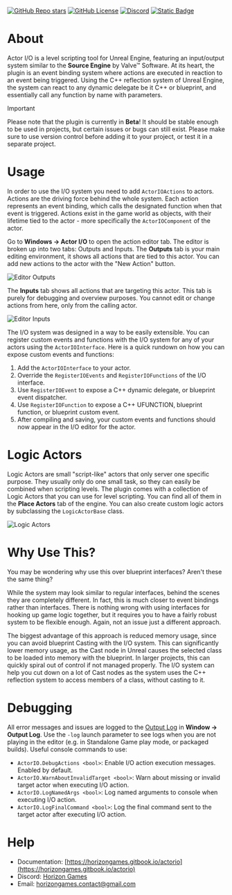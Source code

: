 [![GitHub Repo stars](https://img.shields.io/github/stars/HorizonGamesRoland/ActorIO?style=plastic&color=yellow&logo=github)](https://github.com/HorizonGamesRoland/ActorIO/stargazers) [![GitHub License](https://img.shields.io/github/license/HorizonGamesRoland/ActorIO?style=plastic&logo=apache)](https://www.apache.org/licenses/LICENSE-2.0) [![Discord](https://img.shields.io/discord/1337396883366219808?style=plastic&logo=discord&logoColor=white&label=discord&color=%235865F2)](https://discord.gg/t8STNrGcU3) [![Static Badge](https://img.shields.io/badge/Documentation-blue?style=plastic&logo=gitbook&logoColor=white)](https://horizongames.gitbook.io/actorio)

# About

Actor I/O is a level scripting tool for Unreal Engine, featuring an input/output system similar to the **Source Engine** by Valve™ Software. At its heart, the plugin is an event binding system where actions are executed in reaction to an event being triggered. Using the C++ reflection system of Unreal Engine, the system can react to any dynamic delegate be it C++ or blueprint, and essentially call any function by name with parameters.

> [!IMPORTANT]
> Please note that the plugin is currently in **Beta**! It should be stable enough to be used in projects, but certain issues or bugs can still exist. Please make sure to use version control before adding it to your project, or test it in a separate project.

# Usage

In order to use the I/O system you need to add `ActorIOActions` to actors. Actions are the driving force behind the whole system. Each action represents an event binding, which calls the designated function when that event is triggered. Actions exist in the game world as objects, with their lifetime tied to the actor - more specifically the `ActorIOComponent` of the actor.

Go to **Windows → Actor I/O** to open the action editor tab. The editor is broken up into two tabs: Outputs and Inputs. The **Outputs** tab is your main editing environment, it shows all actions that are tied to this actor. You can add new actions to the actor with the "New Action" button.

![Editor Outputs](https://horizongames.gitbook.io/~gitbook/image?url=https%3A%2F%2F1586816513-files.gitbook.io%2F%7E%2Ffiles%2Fv0%2Fb%2Fgitbook-x-prod.appspot.com%2Fo%2Fspaces%252FJUOUKxX4X7uzzyzY7fQb%252Fuploads%252FMJR9nC4dmRw0nYpI3WMw%252FEditorOutputs.jpg%3Falt%3Dmedia%26token%3D042f9963-951f-466c-b200-a832e4ed2b99&width=768&dpr=4&quality=100&sign=8f3ae64f&sv=2)

The **Inputs** tab shows all actions that are targeting this actor. This tab is purely for debugging and overview purposes. You cannot edit or change actions from here, only from the calling actor.

![Editor Inputs](https://horizongames.gitbook.io/~gitbook/image?url=https%3A%2F%2F1586816513-files.gitbook.io%2F%7E%2Ffiles%2Fv0%2Fb%2Fgitbook-x-prod.appspot.com%2Fo%2Fspaces%252FJUOUKxX4X7uzzyzY7fQb%252Fuploads%252F9JGUUwBv5bye38kS0TKq%252FEditorInputs.jpg%3Falt%3Dmedia%26token%3D5f57f10f-2ffb-4ce1-a7a7-ec6978a1d86b&width=768&dpr=4&quality=100&sign=57d08ae&sv=2)

The I/O system was designed in a way to be easily extensible. You can register custom events and functions with the I/O system for any of your actors using the `ActorIOInterface`. Here is a quick rundown on how you can expose custom events and functions:

1. Add the `ActorIOInterface` to your actor.
2. Override the `RegisterIOEvents` and `RegisterIOFunctions` of the I/O interface.
3. Use `RegisterIOEvent` to expose a C++ dynamic delegate, or blueprint event dispatcher.
4. Use `RegisterIOFunction` to expose a C++ UFUNCTION, blueprint function, or blueprint custom event.
5. After compiling and saving, your custom events and functions should now appear in the I/O editor for the actor.

# Logic Actors

Logic Actors are small "script-like" actors that only server one specific purpose. They usually only do one small task, so they can easily be combined when scripting levels. The plugin comes with a collection of Logic Actors that you can use for level scripting. You can find all of them in the **Place Actors** tab of the engine. You can also create custom logic actors by subclassing the `LogicActorBase` class.

![Logic Actors](https://horizongames.gitbook.io/~gitbook/image?url=https%3A%2F%2F1586816513-files.gitbook.io%2F%7E%2Ffiles%2Fv0%2Fb%2Fgitbook-x-prod.appspot.com%2Fo%2Fspaces%252FJUOUKxX4X7uzzyzY7fQb%252Fuploads%252Fk5eu7DgVGh4bDsHeuxyl%252FAbout.jpg%3Falt%3Dmedia%26token%3D0af4c6dc-5d2c-4ceb-8f34-fabb1f2c07e9&width=768&dpr=1&quality=100&sign=8635e146&sv=2)

# Why Use This?

You may be wondering why use this over blueprint interfaces? Aren't these the same thing?

While the system may look similar to regular interfaces, behind the scenes they are completely different. In fact, this is much closer to event bindings rather than interfaces. There is nothing wrong with using interfaces for hooking up game logic together, but it requires you to have a fairly robust system to be flexible enough. Again, not an issue just a different approach.

The biggest advantage of this approach is reduced memory usage, since you can avoid blueprint Casting with the I/O system. This can significantly lower memory usage, as the Cast node in Unreal causes the selected class to be loaded into memory with the blueprint. In larger projects, this can quickly spiral out of control if not managed properly. The I/O system can help you cut down on a lot of Cast nodes as the system uses the C++ reflection system to access members of a class, without casting to it.

# Debugging

All error messages and issues are logged to the [Output Log](https://dev.epicgames.com/documentation/en-us/unreal-engine/logging-in-unreal-engine) in **Window → Output Log**. Use the `-log` launch parameter to see logs when you are not playing in the editor (e.g. in Standalone Game play mode, or packaged builds). Useful console commands to use:

- `ActorIO.DebugActions <bool>`: Enable I/O action execution messages. Enabled by default.
- `ActorIO.WarnAboutInvalidTarget <bool>`: Warn about missing or invalid target actor when executing I/O action.
- `ActorIO.LogNamedArgs <bool>`: Log named arguments to console when executing I/O action.
- `ActorIO.LogFinalCommand <bool>`: Log the final command sent to the target actor after executing I/O action.

# Help

- Documentation: [https://horizongames.gitbook.io/actorio](https://horizongames.gitbook.io/actorio)
- Discord: [Horizon Games](https://discord.gg/t8STNrGcU3)
- Email: horizongames.contact@gmail.com
